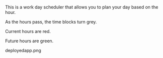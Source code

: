 This is a work day scheduler that allows you to plan your day based on the hour. 

As the hours pass, the time blocks turn grey. 

Current hours are red.

Future hours are green. 

<img>deployedapp.png</img>
